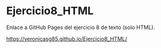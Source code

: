 # Ejercicio8_HTML

Enlace a GitHub Pages del ejercicio 8 de texto (solo HTML).

https://veronicasg85.github.io/Ejercicio8_HTML/
